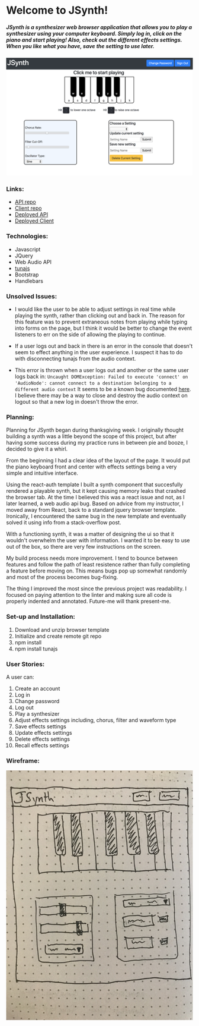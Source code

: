 # Welcome to JSynth!

##### JSynth is a synthesizer web browser application that allows you to play a synthesizer using your computer keyboard. Simply log in, click on the piano and start playing! Also, check out the different effects settings. When you like what you have, save the setting to use later.

![JSynth Screenshot](./public/jsynth-screenshot.png "JSynth Screenshot")

### Links:
* [API repo](https://github.com/j-gottlieb/jsynth-api)
* [Client repo](https://github.com/j-gottlieb/jsynth-jquery-client)
* [Deployed API](https://jsynth-api.herokuapp.com/)
* [Deployed Client](https://j-gottlieb.github.io/jsynth-jquery-client/)

### Technologies:

* Javascript
* JQuery
* Web Audio API
* [tunajs](https://www.npmjs.com/package/tunajs)
* Bootstrap
* Handlebars

### Unsolved Issues:

* I would like the user to be able to adjust settings in real time while playing the synth, rather than clicking out and back in. The reason for this feature was to prevent extraneous notes from playing while typing into forms on the page, but I think it would be better to change the event listeners to err on the side of allowing the playing to continue.

* If a user logs out and back in there is an error in the console that doesn't seem to effect anything in the user experience. I suspect it has to do with disconnecting tunajs from the audio context.

* This error is thrown when a user logs out and another or the same user logs back in: `Uncaught DOMException: Failed to execute 'connect' on 'AudioNode': cannot connect to a destination belonging to a different audio context` It seems to be a known bug documented [here](https://github.com/WebAudio/web-audio-api/issues/1580). I believe there may be a way to close and destroy the audio context on logout so that a new log in doesn't throw the error.

### Planning:

Planning for JSynth began during thanksgiving week. I originally thought building a synth was a little beyond the scope of this project, but after having some success during my practice runs in between pie and booze, I decided to give it a whirl.

From the beginning I had a clear idea of the layout of the page. It would put the piano keyboard front and center with effects settings being a very simple and intuitive interface.

Using the react-auth template I built a synth component that succesfully rendered a playable synth, but it kept causing memory leaks that crashed the browser tab. At the time I believed this was a react issue and not, as I later learned, a web audio api bug. Based on advice from my instructor, I moved away from React, back to a standard jquery browser template. Ironically, I encountered the same bug in the new template and eventually solved it using info from a stack-overflow post.

With a functioning synth, it was a matter of designing the ui so that it wouldn't overwhelm the user with information. I wanted it to be easy to use out of the box, so there are very few instructions on the screen.

My build process needs more improvement. I tend to bounce between features and follow the path of least resistence rather than fully completing a feature before moving on. This means bugs pop up somewhat randomly and most of the process becomes bug-fixing.

The thing I improved the most since the previous project was readability. I focused on paying attention to the linter and making sure all code is properly indented and annotated. Future-me will thank present-me.

### Set-up and Installation:

1. Download and unzip browser template
2. Initialize and create remote git repo
3. npm install
4. npm install tunajs

### User Stories:
A user can:
1. Create an account
2. Log in
3. Change password
4. Log out
5. Play a synthesizer
6. Adjust effects settings including, chorus, filter and waveform type
7. Save effects settings
8. Update effects settings
9. Delete effects settings
10. Recall effects settings

### Wireframe:
![Wireframe](./public/wireframe.JPG "Wireframe")
